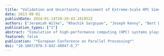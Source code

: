 ```yaml
---
title: "Validation and Uncertainty Assessment of Extreme-Scale HPC Simulation through Bayesian Inference"
date: 2013-08-01
publishDate: 2024-01-14T20:20:43.281952Z
authors: ["Jeremiah Wilke", "Khachik Sargsyan", "Joseph Kenny", "Bert Debusschere", "Habib N. Najm", "Gilbert Hendry"]
publication_types: ["1"]
abstract: "Simulation of high-performance computing (HPC) systems plays a critical role in their development - especially as HPC moves toward the co-design model used for embedded systems, tying hardware and software into a unified design cycle. Exploring system-wide tradeoffs in hardware, middleware and applications using high-fidelity cycle-accurate simulation, however, is far too costly. Coarse-grained methods can provide efficient, accurate simulation but require rigorous uncertainty quantification (UQ) before using results to support design decisions. We present here SST/macro, a coarse-grained structural simulator providing flexible congestion models for low-cost simulation. We explore the accuracy limits of coarse-grained simulation by deriving error distributions of model parameters using Bayesian inference. Propagating these uncertainties through the model, we demonstrate SST/macro’s utility in making conclusions about performance tradeoffs for a series of MPI collectives. Low-cost and high-accuracy simulations coupled with UQ methodology make SST/macro a powerful tool for rapidly prototyping systems to aid extreme-scale HPC co-design."
featured: false
publication: "*European Conference on Parallel Processing*"
doi: "10.1007/978-3-642-40047-6_7"
---
```



